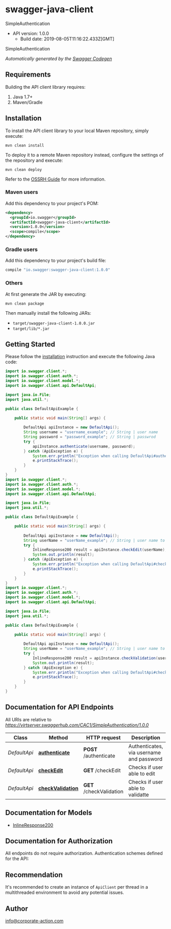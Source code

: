 # swagger-java-client

SimpleAuthentication
- API version: 1.0.0
  - Build date: 2019-08-05T11:16:22.433Z[GMT]

SimpleAuthentication


*Automatically generated by the [Swagger Codegen](https://github.com/swagger-api/swagger-codegen)*


## Requirements

Building the API client library requires:
1. Java 1.7+
2. Maven/Gradle

## Installation

To install the API client library to your local Maven repository, simply execute:

```shell
mvn clean install
```

To deploy it to a remote Maven repository instead, configure the settings of the repository and execute:

```shell
mvn clean deploy
```

Refer to the [OSSRH Guide](http://central.sonatype.org/pages/ossrh-guide.html) for more information.

### Maven users

Add this dependency to your project's POM:

```xml
<dependency>
  <groupId>io.swagger</groupId>
  <artifactId>swagger-java-client</artifactId>
  <version>1.0.0</version>
  <scope>compile</scope>
</dependency>
```

### Gradle users

Add this dependency to your project's build file:

```groovy
compile "io.swagger:swagger-java-client:1.0.0"
```

### Others

At first generate the JAR by executing:

```shell
mvn clean package
```

Then manually install the following JARs:

* `target/swagger-java-client-1.0.0.jar`
* `target/lib/*.jar`

## Getting Started

Please follow the [installation](#installation) instruction and execute the following Java code:

```java
import io.swagger.client.*;
import io.swagger.client.auth.*;
import io.swagger.client.model.*;
import io.swagger.client.api.DefaultApi;

import java.io.File;
import java.util.*;

public class DefaultApiExample {

    public static void main(String[] args) {
        
        DefaultApi apiInstance = new DefaultApi();
        String username = "username_example"; // String | user name
        String password = "password_example"; // String | passwrod
        try {
            apiInstance.authenticate(username, password);
        } catch (ApiException e) {
            System.err.println("Exception when calling DefaultApi#authenticate");
            e.printStackTrace();
        }
    }
}
import io.swagger.client.*;
import io.swagger.client.auth.*;
import io.swagger.client.model.*;
import io.swagger.client.api.DefaultApi;

import java.io.File;
import java.util.*;

public class DefaultApiExample {

    public static void main(String[] args) {
        
        DefaultApi apiInstance = new DefaultApi();
        String userName = "userName_example"; // String | user name to check if edit allowed for
        try {
            InlineResponse200 result = apiInstance.checkEdit(userName);
            System.out.println(result);
        } catch (ApiException e) {
            System.err.println("Exception when calling DefaultApi#checkEdit");
            e.printStackTrace();
        }
    }
}
import io.swagger.client.*;
import io.swagger.client.auth.*;
import io.swagger.client.model.*;
import io.swagger.client.api.DefaultApi;

import java.io.File;
import java.util.*;

public class DefaultApiExample {

    public static void main(String[] args) {
        
        DefaultApi apiInstance = new DefaultApi();
        String userName = "userName_example"; // String | user name to check if validation allowed for
        try {
            InlineResponse200 result = apiInstance.checkValidation(userName);
            System.out.println(result);
        } catch (ApiException e) {
            System.err.println("Exception when calling DefaultApi#checkValidation");
            e.printStackTrace();
        }
    }
}
```

## Documentation for API Endpoints

All URIs are relative to *https://virtserver.swaggerhub.com/CAC1/SimpleAuthentication/1.0.0*

Class | Method | HTTP request | Description
------------ | ------------- | ------------- | -------------
*DefaultApi* | [**authenticate**](docs/DefaultApi.md#authenticate) | **POST** /authenticate | Authenticates, via username and password
*DefaultApi* | [**checkEdit**](docs/DefaultApi.md#checkEdit) | **GET** /checkEdit | Checks if user able to edit
*DefaultApi* | [**checkValidation**](docs/DefaultApi.md#checkValidation) | **GET** /checkValidation | Checks if user able to validatte

## Documentation for Models

 - [InlineResponse200](docs/InlineResponse200.md)

## Documentation for Authorization

All endpoints do not require authorization.
Authentication schemes defined for the API:

## Recommendation

It's recommended to create an instance of `ApiClient` per thread in a multithreaded environment to avoid any potential issues.

## Author

info@corporate-action.com
